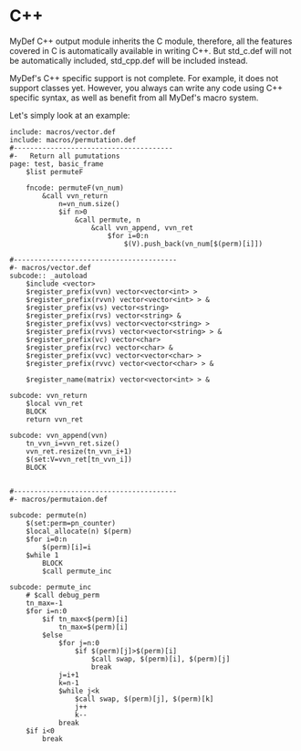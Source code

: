 # C++

MyDef C++ output module inherits the C module, therefore, all the features covered in C is automatically available in writing C++. But std_c.def will not be automatically included, std_cpp.def will be included instead.

MyDef's C++ specific support is not complete. For example, it does not support classes yet. However, you always can write any code using C++ specific syntax, as well as benefit from all MyDef's macro system. 

Let's simply look at an example:

```
include: macros/vector.def
include: macros/permutation.def
#---------------------------------------
#-   Return all pumutations
page: test, basic_frame
    $list permuteF

    fncode: permuteF(vn_num)
        &call vvn_return
            n=vn_num.size()
            $if n>0
                &call permute, n
                    &call vvn_append, vvn_ret
                        $for i=0:n
                            $(V).push_back(vn_num[$(perm)[i]])

#---------------------------------------- 
#- macros/vector.def
subcode:: _autoload    
    $include <vector>
    $register_prefix(vvn) vector<vector<int> >
    $register_prefix(rvvn) vector<vector<int> > &
    $register_prefix(vs) vector<string>
    $register_prefix(rvs) vector<string> &
    $register_prefix(vvs) vector<vector<string> >
    $register_prefix(rvvs) vector<vector<string> > &
    $register_prefix(vc) vector<char>
    $register_prefix(rvc) vector<char> &
    $register_prefix(vvc) vector<vector<char> >
    $register_prefix(rvvc) vector<vector<char> > &

    $register_name(matrix) vector<vector<int> > &

subcode: vvn_return
    $local vvn_ret
    BLOCK
    return vvn_ret

subcode: vvn_append(vvn)
    tn_vvn_i=vvn_ret.size()
    vvn_ret.resize(tn_vvn_i+1)
    $(set:V=vvn_ret[tn_vvn_i])
    BLOCK


#---------------------------------------- 
#- macros/permutaion.def

subcode: permute(n)
    $(set:perm=pn_counter)
    $local_allocate(n) $(perm)
    $for i=0:n
        $(perm)[i]=i
    $while 1
        BLOCK
        $call permute_inc

subcode: permute_inc
    # $call debug_perm
    tn_max=-1
    $for i=n:0
        $if tn_max<$(perm)[i]
            tn_max=$(perm)[i]
        $else
            $for j=n:0
                $if $(perm)[j]>$(perm)[i]
                    $call swap, $(perm)[i], $(perm)[j]
                    break
            j=i+1
            k=n-1
            $while j<k
                $call swap, $(perm)[j], $(perm)[k]
                j++
                k--
            break
    $if i<0
        break

```
